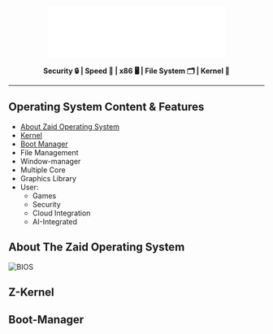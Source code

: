 <p align="center">
  <img src="https://github.com/Zaid-Operating-System/Zaid-Operating-System/raw/main/logo.png" alt="logo"> <br>
</p>
<p align="center"><b>Security 🔒 | Speed 💨 | x86 🖥️ | File System 🗂️ | Kernel 💎</b></p>

--------------------------------------------------------------------------------

## Operating System Content & Features 
<!-- toc -->
- [About Zaid Operating System](#about-the-zaid-operating-system)
- [Kernel](#z-kernel)
- [Boot Manager](#boot-manager)
- File Management
- Window-manager 
- Multiple Core 
- Graphics Library
- User:
  - Games 
  - Security
  - Cloud Integration
  - AI-Integrated 
<!-- tocstop -->

## About The Zaid Operating System 
![BIOS](https://github.com/Zaid-Operating-System/Zaid-Operating-System/assets/117456465/1fbbf554-900d-4d25-b2c0-705cf3992a3a)

## Z-Kernel

## Boot-Manager





